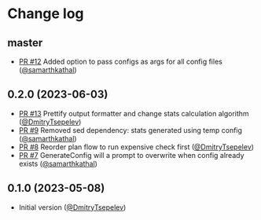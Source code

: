 # Change log

## master

- [PR #12](https://github.com/DmitryTsepelev/rubocop_director/pull/12) Added option to pass configs as args for all config files ([@samarthkathal][])

## 0.2.0 (2023-06-03)

- [PR #13](https://github.com/DmitryTsepelev/rubocop_director/pull/13) Prettify output formatter and change stats calculation algorithm ([@DmitryTsepelev][])
- [PR #9](https://github.com/DmitryTsepelev/rubocop_director/pull/9) Removed sed dependency: stats generated using temp config ([@samarthkathal][])
- [PR #8](https://github.com/DmitryTsepelev/rubocop_director/pull/8) Reorder plan flow to run expensive check first ([@DmitryTsepelev][])
- [PR #7](https://github.com/DmitryTsepelev/rubocop_director/pull/7) GenerateConfig will a prompt to overwrite when config already exists ([@samarthkathal][])

## 0.1.0 (2023-05-08)

- Initial version ([@DmitryTsepelev][])

[@DmitryTsepelev]: https://github.com/DmitryTsepelev
[@samarthkathal]: https://github.com/samarthkathal
